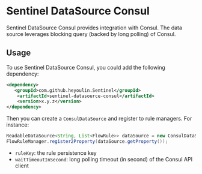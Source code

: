 # Sentinel DataSource Consul

Sentinel DataSource Consul provides integration with Consul. The data source leverages blocking query (backed by
long polling) of Consul.

## Usage

To use Sentinel DataSource Consul, you could add the following dependency:

```xml
<dependency>
   <groupId>com.github.heyoulin.Sentinel</groupId>
    <artifactId>sentinel-datasource-consul</artifactId>
    <version>x.y.z</version>
</dependency>

```

Then you can create a `ConsulDataSource` and register to rule managers.
For instance:

```java
ReadableDataSource<String, List<FlowRule>> dataSource = new ConsulDataSource<>(host, port, ruleKey, waitTimeoutInSecond, flowConfigParser);
FlowRuleManager.register2Property(dataSource.getProperty());
```

- `ruleKey`: the rule persistence key
- `waitTimeoutInSecond`: long polling timeout (in second) of the Consul API client
